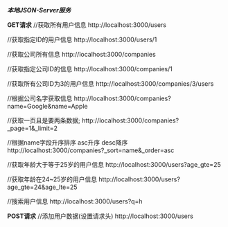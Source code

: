 ***本地JSON-Server服务***

**GET请求**
//获取所有用户信息
http://localhost:3000/users

//获取指定ID的用户信息
http://localhost:3000/users/1

//获取公司所有信息
http://localhost:3000/companies

//获取指定公司ID的信息
http://localhost:3000/companies/1

//获取所有公司ID为3的用户信息
http://localhost:3000/companies/3/users

//根据公司名字获取信息
http://localhost:3000/companies?name=Google&name=Apple

//获取一页且是要两条数据;
http://localhost:3000/companies?_page=1&_limit=2

//根据name字段升序排序  asc升序  desc降序
http://localhost:3000/companies?_sort=name&_order=asc

//获取年龄大于等于25岁的用户信息
http://localhost:3000/users?age_gte=25

//获取年龄在24~25岁的用户信息
http://localhost:3000/users?age_gte=24&age_lte=25

//搜索用户信息
http://localhost:3000/users?q=h

**POST请求**
//添加用户数据(设置请求头)
http://localhost:3000/users
